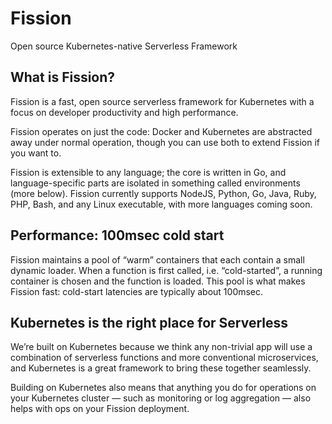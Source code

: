 # Fission
Open source Kubernetes-native Serverless Framework

## What is Fission?

Fission is a fast, open source serverless framework for Kubernetes with a focus on developer productivity and high performance.

Fission operates on just the code: Docker and Kubernetes are abstracted away under normal operation, though you can use both to extend Fission if you want to.

Fission is extensible to any language; the core is written in Go, and language-specific parts are isolated in something called environments (more below). Fission currently supports NodeJS, Python, Go, Java, Ruby, PHP, Bash, and any Linux executable, with more languages coming soon.


## Performance: 100msec cold start
Fission maintains a pool of “warm” containers that each contain a small dynamic loader. When a function is first called, i.e. “cold-started”, a running container is chosen and the function is loaded. This pool is what makes Fission fast: cold-start latencies are typically about 100msec.

##  Kubernetes is the right place for Serverless
We’re built on Kubernetes because we think any non-trivial app will use a combination of serverless functions and more conventional microservices, and Kubernetes is a great framework to bring these together seamlessly.

Building on Kubernetes also means that anything you do for operations on your Kubernetes cluster — such as monitoring or log aggregation — also helps with ops on your Fission deployment.

